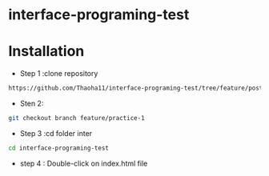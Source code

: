 # interface-programing-test
# Installation
- Step 1 :clone repository
```bash
https://github.com/Thaoha11/interface-programing-test/tree/feature/post
```
- Sten 2:
```bash
git checkout branch feature/practice-1
```
- Step 3 :cd folder inter
```bash
cd interface-programing-test
```
- step 4 : Double-click on index.html file
